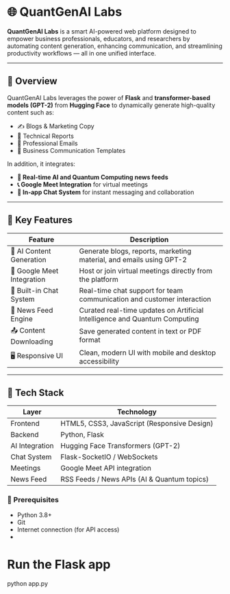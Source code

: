 # 🌐 QuantGenAI Labs

**QuantGenAI Labs** is a smart AI-powered web platform designed to empower business professionals, educators, and researchers by automating content generation, enhancing communication, and streamlining productivity workflows — all in one unified interface.

---

## 🚀 Overview

QuantGenAI Labs leverages the power of **Flask** and **transformer-based models (GPT-2)** from **Hugging Face** to dynamically generate high-quality content such as:
- ✍️ Blogs & Marketing Copy
- 📑 Technical Reports
- 📧 Professional Emails
- 📢 Business Communication Templates

In addition, it integrates:
- **🧠 Real-time AI and Quantum Computing news feeds**
- **📞 Google Meet Integration** for virtual meetings
- **💬 In-app Chat System** for instant messaging and collaboration

---

## 🧠 Key Features

| Feature                        | Description                                                                 |
|-------------------------------|-----------------------------------------------------------------------------|
| 📝 AI Content Generation       | Generate blogs, reports, marketing material, and emails using GPT-2         |
| 🔗 Google Meet Integration     | Host or join virtual meetings directly from the platform                    |
| 💬 Built-in Chat System        | Real-time chat support for team communication and customer interaction      |
| 📰 News Feed Engine            | Curated real-time updates on Artificial Intelligence and Quantum Computing  |
| 📤 Content Downloading         | Save generated content in text or PDF format                                |
| 🖥️ Responsive UI              | Clean, modern UI with mobile and desktop accessibility                      |

---

## 🧰 Tech Stack

| Layer           | Technology                                     |
|----------------|------------------------------------------------|
| Frontend        | HTML5, CSS3, JavaScript (Responsive Design)    |
| Backend         | Python, Flask                                  |
| AI Integration  | Hugging Face Transformers (GPT-2)              |
| Chat System     | Flask-SocketIO / WebSockets                    |
| Meetings        | Google Meet API integration                    |
| News Feed       | RSS Feeds / News APIs (AI & Quantum topics)    |


### 🔧 Prerequisites
- Python 3.8+
- Git
- Internet connection (for API access)
- 

# Run the Flask app
python app.py
